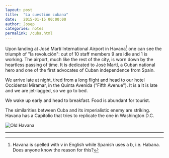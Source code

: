 ```yaml
---
layout: post
title:  "La cuestión cubana"
date:   2015-01-15 00:00:00
author: Josep
categories: notes
permalink: /cuba.html
---
```


Upon landing at José Martí International Airport in Havana[^1] one can see the triumph of "la revolución": out of 10 staff members 9 are idle and 1 is working. The airport, much like the rest of the city, is worn down by the heartless passing of time. It is dedicated to José Martí, a Cuban national hero and one of the first advocates of Cuban independence from Spain. 

We arrive late at night, tired from a long flight and head to our hotel Occidental Miramar, in the Quinta Avenida ("Fifth Avenue"). It is a It is late and we are jet-lagged, so we go to bed.

We wake up early and head to breakfast. Food is abundant for tourist. 

The similarities between Cuba and its imperialistic enemy are striking. Havana has a Capitolio that tries to replicate the one in Washington D.C.   

![Old Havana](/files/img/cuba-1.jpg)


---

[^1]: Havana is spelled with v in English while Spanish uses a b, i.e. Habana. Does anyone know the reason for this? 